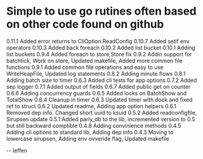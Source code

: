 # Simple to use go rutines often based on other code found on github

0.11.1  Added error returns to CliOption.ReadConfig
0.10.7  Added setif env operators
0.10.3  Added back foreach
0.10.2  Added list bucket
0.10.1  Adding list buckets
0.9.4   Added foreach to store,Store fix
0.9.2   Addin support for batchtick, Work on store, Updated makefile, Added more common file functions
0.9.1   Added common file operations and easy to use WriteHeapFile, Updated log statements
0.8.2   Adding minute flows
0.8.1   Adding batch size to timer
0.6.3   Added cli tests for app options
0.7.2   Added sep logger
0.7.1   Added output of fields
0.6.7   Added public get on counter
0.6.6   Adding concurrency guards
0.6.5   Added locks on BatchShow and TotalShow
0.6.4   Cleanup in timer
0.6.3   Updated timer with dock and fixed ref to struct
0.6.2   Updated readme, Adding app option helpers
0.6.1   Removed dep info. Changed short uuid to ksuid
0.5.2   Added readconfigfile, Sirupsen update
0.5.1   Added parly_db to the lib, incremented version to 0.5 but still backward comptible
0.4.8   Adding convinience methods
0.4.5   Adding cli options to standard lib, Adding dep info
0.4.3   Moving to lowercase sirupsen, Adding env ovveride flag, Updated makefile

-- leffen 